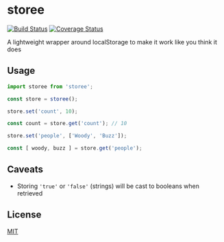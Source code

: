 # storee

[![Build Status](https://travis-ci.com/pieterbeulque/storee.svg?branch=master)](https://travis-ci.com/pieterbeulque/storee) [![Coverage Status](https://coveralls.io/repos/github/pieterbeulque/storee/badge.svg?branch=master)](https://coveralls.io/github/pieterbeulque/storee?branch=master)

A lightweight wrapper around localStorage to make it work like you think it does

## Usage

```js
import storee from 'storee';

const store = storee();

store.set('count', 10);

const count = store.get('count'); // 10

store.set('people', ['Woody', 'Buzz']);

const [ woody, buzz ] = store.get('people');
```

## Caveats

- Storing `'true'` or `'false'` (strings) will be cast to booleans when retrieved

## License

[MIT](LICENSE)
